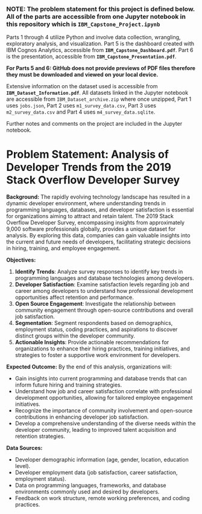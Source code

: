 ### **NOTE:** The problem statement for this project is defined below. All of the parts are accessible from one Jupyter notebook in this repository which is **`IBM_Capstone_Project.ipynb`**

Parts 1 through 4 utilize Python and involve data collection, wrangling, exploratory analysis, and visualization. 
Part 5 is the dashboard created with IBM Cognos Analytics, accessible from **`IBM_Capstone_Dashboard.pdf`**.
Part 6 is the presentation, accessible from **`IBM_Capstone_Presentation.pdf`**.

**For Parts 5 and 6: GitHub does not provide previews of PDF files therefore they must be downloaded and viewed on your local device.**

Extensive information on the dataset used is accessible from **`IBM_Dataset_Information.pdf`**.
All datasets linked in the Jupyter notebook are accessible from `IBM_Dataset_archive.zip` where once unzipped, Part 1 uses `jobs.json`, Part 2 uses `m1_survey_data.csv`, Part 3 uses `m2_survey_data.csv` and Part 4 uses `m4_survey_data.sqlite`.

Further notes and comments on the project are included in the Jupyter notebook.

# **Problem Statement: Analysis of Developer Trends from the 2019 Stack Overflow Developer Survey**

**Background:** The rapidly evolving technology landscape has resulted in a dynamic developer environment, where understanding trends in programming languages, databases, and developer satisfaction is essential for organizations aiming to attract and retain talent. The 2019 Stack Overflow Developer Survey, encompassing insights from approximately 9,000 software professionals globally, provides a unique dataset for analysis. By exploring this data, companies can gain valuable insights into the current and future needs of developers, facilitating strategic decisions in hiring, training, and employee engagement.

**Objectives:**

1. **Identify Trends**: Analyze survey responses to identify key trends in programming languages and database technologies among developers.
1. **Developer Satisfaction**: Examine satisfaction levels regarding job and career among developers to understand how professional development opportunities affect retention and performance.
1. **Open Source Engagement**: Investigate the relationship between community engagement through open-source contributions and overall job satisfaction.
1. **Segmentation**: Segment respondents based on demographics, employment status, coding practices, and aspirations to discover distinct groups within the developer community.
1. **Actionable Insights**: Provide actionable recommendations for organizations to enhance their hiring practices, training initiatives, and strategies to foster a supportive work environment for developers.

**Expected Outcome:** By the end of this analysis, organizations will:

* Gain insights into current programming and database trends that can inform future hiring and training strategies.
* Understand how job and career satisfaction correlate with professional development opportunities, allowing for tailored employee engagement initiatives.
* Recognize the importance of community involvement and open-source contributions in enhancing developer job satisfaction.
* Develop a comprehensive understanding of the diverse needs within the developer community, leading to improved talent acquisition and retention strategies.

**Data Sources:**

* Developer demographic information (age, gender, location, education level).
* Developer employment data (job satisfaction, career satisfaction, employment status).
* Data on programming languages, frameworks, and database environments commonly used and desired by developers.
* Feedback on work structure, remote working preferences, and coding practices.
